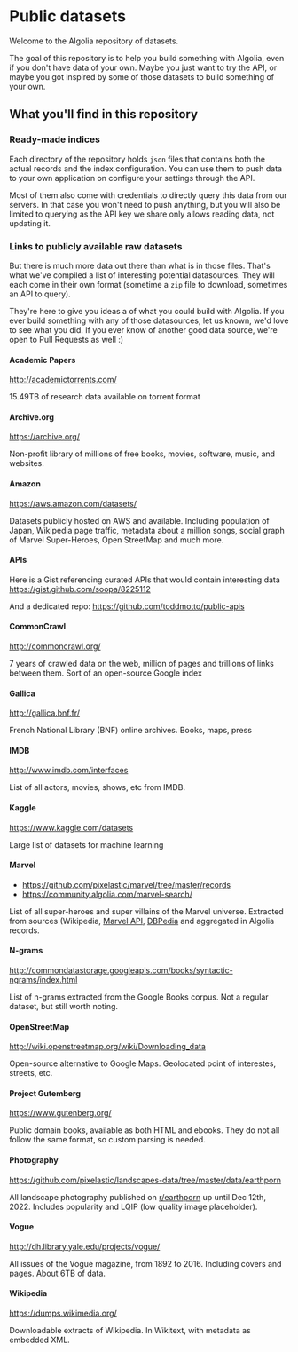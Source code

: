 # Public datasets

Welcome to the Algolia repository of datasets.

The goal of this repository is to help you build something with Algolia, even
if you don't have data of your own. Maybe you just want to try the API, or
maybe you got inspired by some of those datasets to build something of your
own.

## What you'll find in this repository

### Ready-made indices

Each directory of the repository holds `json` files that contains both the
actual records and the index configuration. You can use them to push data to
your own application on configure your settings through the API.

Most of them also come with credentials to directly query this data from our
servers. In that case you won't need to push anything, but you will also be
limited to querying as the API key we share only allows reading data, not
updating it.

### Links to publicly available raw datasets

But there is much more data out there than what is in those files. That's what
we've compiled a list of interesting potential datasources. They will each
come in their own format (sometime a `zip` file to download, sometimes an API
to query).

They're here to give you ideas a of what you could build with Algolia. If you
ever build something with any of those datasources, let us known, we'd love to
see what you did. If you ever know of another good data source, we're open to
Pull Requests as well :)

#### Academic Papers

http://academictorrents.com/

15.49TB of research data available on torrent format

#### Archive.org

https://archive.org/

Non-profit library of millions of free books, movies, software, music, and websites.

#### Amazon

https://aws.amazon.com/datasets/

Datasets publicly hosted on AWS and available. Including population of Japan,
Wikipedia page traffic, metadata about a million songs, social graph of Marvel
Super-Heroes, Open StreetMap and much more.

#### APIs

Here is a Gist referencing curated APIs that would contain interesting data
https://gist.github.com/soopa/8225112

And a dedicated repo: https://github.com/toddmotto/public-apis

#### CommonCrawl

http://commoncrawl.org/

7 years of crawled data on the web, million of pages and trillions of links
between them. Sort of an open-source Google index

#### Gallica

http://gallica.bnf.fr/

French National Library (BNF) online archives.
Books, maps, press

#### IMDB

http://www.imdb.com/interfaces

List of all actors, movies, shows, etc from IMDB.

#### Kaggle

https://www.kaggle.com/datasets

Large list of datasets for machine learning

#### Marvel

- https://github.com/pixelastic/marvel/tree/master/records
- https://community.algolia.com/marvel-search/

List of all super-heroes and super villains of the Marvel universe. Extracted
from sources (Wikipedia, [Marvel API](http://developer.marvel.com/),
[DBPedia](http://wiki.dbpedia.org/) and aggregated in Algolia records.

#### N-grams

http://commondatastorage.googleapis.com/books/syntactic-ngrams/index.html

List of n-grams extracted from the Google Books corpus. Not a regular dataset,
but still worth noting.

#### OpenStreetMap

http://wiki.openstreetmap.org/wiki/Downloading_data

Open-source alternative to Google Maps. Geolocated point of interestes, streets,
etc.

#### Project Gutemberg

https://www.gutenberg.org/

Public domain books, available as both HTML and ebooks. They do not all follow
the same format, so custom parsing is needed.

#### Photography

https://github.com/pixelastic/landscapes-data/tree/master/data/earthporn

All landscape photography published on
[r/earthporn](https://www.reddit.com/r/earthporn) up until Dec 12th, 2022.
Includes popularity and LQIP (low quality image placeholder).

#### Vogue

http://dh.library.yale.edu/projects/vogue/

All issues of the Vogue magazine, from 1892 to 2016. Including covers and pages.
About 6TB of data.

#### Wikipedia

https://dumps.wikimedia.org/

Downloadable extracts of Wikipedia. In Wikitext, with metadata as embedded XML.
